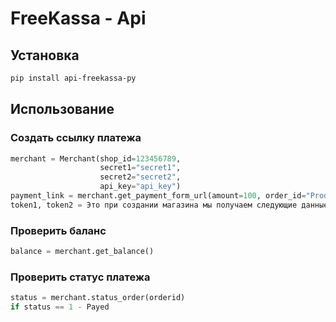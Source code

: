 # FreeKassa - Api

## Установка

```sh
pip install api-freekassa-py
```

## Использование

### Создать ссылку платежа

```python
merchant = Merchant(shop_id=123456789,
                    secret1="secret1",
                    secret2="secret2",
                    api_key="api_key")
payment_link = merchant.get_payment_form_url(amount=100, order_id="Product 1", us_={'token':'token1',"token2":"token2"})
token1, token2 = Это при создании магазина мы получаем следующие данные: secret 1, secret 2, shop_id, api_key. Эти данные нужны для работы
```

### Проверить баланс

```python
balance = merchant.get_balance()
```

### Проверить статус платежа

```python
status = merchant.status_order(orderid)
if status == 1 - Payed
```

